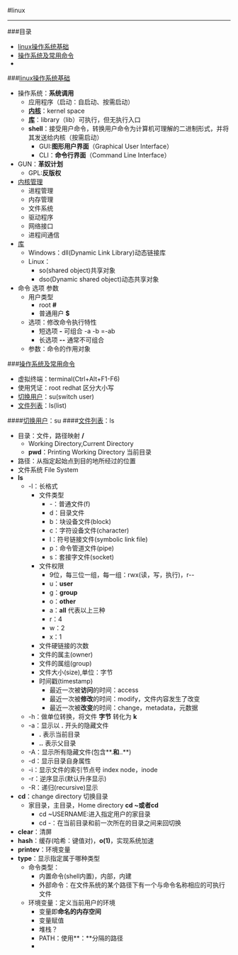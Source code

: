 #linux

---

###目录

* [linux操作系统基础](#linux操作系统基础)
* [操作系统及常用命令](#操作系统及常用命令)
* 
###[linux操作系统基础](id:linux操作系统基础)

  * 操作系统：**系统调用**
     * 应用程序（启动：自启动、按需启动）
     * **[内核](#内核管理)**：kernel space
     * **[库](#库)**：library（lib）可执行，但无执行入口
     * **shell**：接受用户命令，转换用户命令为计算机可理解的二进制形式，并将其发送给内核（按需启动）
        * GUI:**图形用户界面**（Graphical User Interface）
        * CLI：**命令行界面**（Command Line Interface）
  * GUN：**革奴计划**
	* GPL:**反版权**
  * [内核管理](id:内核管理)
    * 进程管理
    * 内存管理
    * 文件系统
    * 驱动程序
    * 网络接口
    * 进程间通信 
  * [库](id:库)
    * Windows：dll(Dynamic Link Library)动态链接库
    * Linux：
        * so(shared object)共享对象
        * dso(Dynamic shared object)动态共享对象
  * 命令 选项 参数 
    * 用户类型
      * root **#**
      * 普通用户 **$**
    * 选项：修改命令执行特性
      * 短选项 **-** 可组合 -a -b =-ab
      * 长选项 **--** 通常不可组合
    * 参数：命令的作用对象 

###[操作系统及常用命令](id:操作系统及常用命令)

   * 虚拟终端：terminal(Ctrl+Alt+F1-F6)
   * 使用凭证：root redhat  区分大小写
   * [切换用户](#切换用户)：su(switch user)
   * [文件列表](#文件列表)：ls(list) 
   
####[切换用户](id:切换用户)：su 
####[文件列表](id:文件列表)：ls
 
  * 目录：文件，路径映射  **/**
    * Working Directory,Current Directory
    * **pwd**：Printing Working Directory 当前目录
  * 路径：从指定起始点到目的地所经过的位置
  * 文件系统 File System
  * **ls**
    * -l：长格式
       * 文件类型
          * -：普通文件(f)
          * d：目录文件
          * b：块设备文件(block)
          * c：字符设备文件(character)
          * l：符号链接文件(symbolic link file)
          * p：命令管道文件(pipe)
          * s：套接字文件(socket)
        * 文件权限
          * 9位，每三位一组，每一组：rwx(读，写，执行)，r--
          * u：**user**
          * g：**group**
          * o：**other**
          * a：**all** 代表以上三种
          * r：4
          * w：2
          * x：1
        * 文件硬链接的次数
        * 文件的属主(owner)
        * 文件的属组(group)
        * 文件大小(size),单位：字节
        * 时间戳(timestamp)
          * 最近一次被**访问**的时间：access
          * 最近一次被**修改**的时间：modify，文件内容发生了改变
          * 最近一次被**改变**的时间：change，metadata，元数据
    * -h：做单位转换，将文件 **字节** 转化为 **k**
    * -a：显示以 **.** 开头的隐藏文件
       * **.** 表示当前目录
       * **..** 表示父目录
    * -A：显示所有隐藏文件(包含**.**和**..**)
    * -d：显示目录自身属性
    * -i：显示文件的索引节点号 index node，inode
    * -r：逆序显示(默认升序显示)
    * -R：递归(recursive)显示
* **cd**：change directory 切换目录
   * 家目录，主目录，Home directory **cd ~**或者**cd**  
   		* cd ~USERNAME:进入指定用户的家目录
   		* cd -：在当前目录和前一次所在的目录之间来回切换
* **clear**：清屏
* **hash**：缓存(哈希：键值对)，**o(1)**，实现系统加速
* **printev**：环境变量
* **type**：显示指定属于哪种类型
	* 命令类型：
		* 内置命令(shell内置)，内部，内建
		* 外部命令：在文件系统的某个路径下有一个与命令名称相应的可执行文件
	* 环境变量：定义当前用户的环境
		* 变量即**命名的内存空间**
		* 变量赋值
		* 堆栈？
		* PATH：使用**：**分隔的路径
		* 